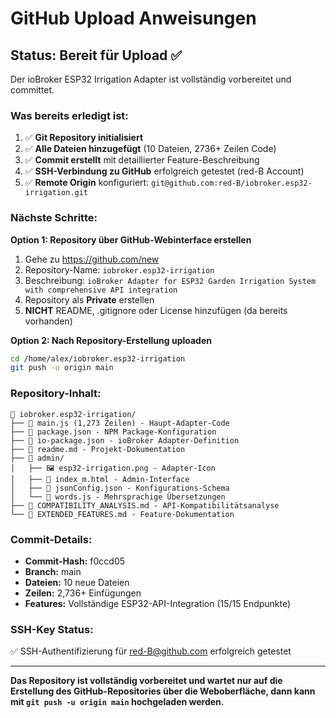 # GitHub Upload Anweisungen

## Status: Bereit für Upload ✅

Der ioBroker ESP32 Irrigation Adapter ist vollständig vorbereitet und committet. 

### Was bereits erledigt ist:

1. ✅ **Git Repository initialisiert** 
2. ✅ **Alle Dateien hinzugefügt** (10 Dateien, 2736+ Zeilen Code)
3. ✅ **Commit erstellt** mit detaillierter Feature-Beschreibung
4. ✅ **SSH-Verbindung zu GitHub** erfolgreich getestet (red-B Account)
5. ✅ **Remote Origin** konfiguriert: `git@github.com:red-B/iobroker.esp32-irrigation.git`

### Nächste Schritte:

**Option 1: Repository über GitHub-Webinterface erstellen**
1. Gehe zu https://github.com/new
2. Repository-Name: `iobroker.esp32-irrigation`
3. Beschreibung: `ioBroker Adapter for ESP32 Garden Irrigation System with comprehensive API integration`
4. Repository als **Private** erstellen
5. **NICHT** README, .gitignore oder License hinzufügen (da bereits vorhanden)

**Option 2: Nach Repository-Erstellung uploaden**
```bash
cd /home/alex/iobroker.esp32-irrigation
git push -u origin main
```

### Repository-Inhalt:
```
📁 iobroker.esp32-irrigation/
├── 📄 main.js (1,273 Zeilen) - Haupt-Adapter-Code
├── 📄 package.json - NPM Package-Konfiguration  
├── 📄 io-package.json - ioBroker Adapter-Definition
├── 📄 readme.md - Projekt-Dokumentation
├── 📁 admin/
│   ├── 🖼️ esp32-irrigation.png - Adapter-Icon
│   ├── 📄 index_m.html - Admin-Interface
│   ├── 📄 jsonConfig.json - Konfigurations-Schema
│   └── 📄 words.js - Mehrsprachige Übersetzungen
├── 📄 COMPATIBILITY_ANALYSIS.md - API-Kompatibilitätsanalyse
└── 📄 EXTENDED_FEATURES.md - Feature-Dokumentation
```

### Commit-Details:
- **Commit-Hash:** f0ccd05
- **Branch:** main
- **Dateien:** 10 neue Dateien
- **Zeilen:** 2,736+ Einfügungen
- **Features:** Vollständige ESP32-API-Integration (15/15 Endpunkte)

### SSH-Key Status:
✅ SSH-Authentifizierung für red-B@github.com erfolgreich getestet

---

**Das Repository ist vollständig vorbereitet und wartet nur auf die Erstellung des GitHub-Repositories über die Weboberfläche, dann kann mit `git push -u origin main` hochgeladen werden.**